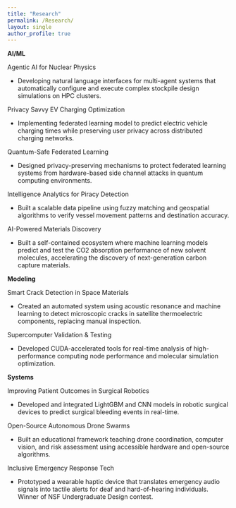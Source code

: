 ```yaml
---
title: "Research"
permalink: /Research/
layout: single
author_profile: true
---
```




**AI/ML**

Agentic AI for Nuclear Physics
* Developing natural language interfaces for multi-agent systems that automatically configure and execute complex stockpile design simulations on HPC clusters.

Privacy Savvy EV Charging Optimization
* Implementing federated learning model to predict electric vehicle charging times while preserving user privacy across distributed charging networks.

Quantum-Safe Federated Learning
* Designed privacy-preserving mechanisms to protect federated learning systems from hardware-based side channel attacks in quantum computing environments.

Intelligence Analytics for Piracy Detection
* Built a scalable data pipeline using fuzzy matching and geospatial algorithms to verify vessel movement patterns and destination accuracy.

AI-Powered Materials Discovery
* Built a self-contained ecosystem where machine learning models predict and test the CO2 absorption performance of new solvent molecules, accelerating the discovery of next-generation carbon capture materials.

**Modeling** 

Smart Crack Detection in Space Materials
* Created an automated system using acoustic resonance and machine learning to detect microscopic cracks in satellite thermoelectric components, replacing manual inspection.

Supercomputer Validation & Testing
* Developed CUDA-accelerated tools for real-time analysis of high-performance computing node performance and molecular simulation optimization.

**Systems**

Improving Patient Outcomes in Surgical Robotics
* Developed and integrated LightGBM and CNN models in robotic surgical devices to predict surgical bleeding events in real-time.

Open-Source Autonomous Drone Swarms
* Built an educational framework teaching drone coordination, computer vision, and risk assessment using accessible hardware and open-source algorithms.

Inclusive Emergency Response Tech
* Prototyped a wearable haptic device that translates emergency audio signals into tactile alerts for deaf and hard-of-hearing individuals. Winner of NSF Undergraduate Design contest.

